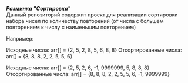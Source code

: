 <i><b>Разминка "Сортировка"</b></i>
<br>
Данный репозиторий содержит проект для реализации сортировки набора чисел по 
количеству повторений (от числа с большем повторением к числу с наименьшим повторением)

Например:

Исходные числа: arr[] = {2, 5, 2, 8, 5, 6, 8, 8}
Отсортированные числа: arr[] = {8, 8, 8, 2, 2, 5, 5, 6}

Исходные числа: arr[] = {2, 5, 2, 6, -1, 9999999, 5, 8, 8, 8}
Отсортированные числа: arr[] = {8, 8, 8, 2, 2, 5, 5, 6, -1, 9999999}
